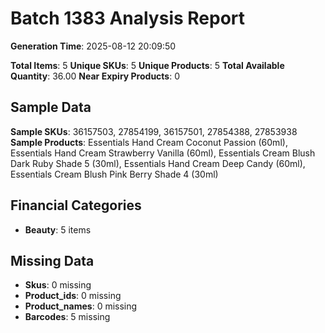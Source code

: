 # Batch 1383 Analysis Report

**Generation Time**: 2025-08-12 20:09:50

**Total Items**: 5
**Unique SKUs**: 5
**Unique Products**: 5
**Total Available Quantity**: 36.00
**Near Expiry Products**: 0

## Sample Data
**Sample SKUs**: 36157503, 27854199, 36157501, 27854388, 27853938
**Sample Products**: Essentials Hand Cream Coconut Passion (60ml), Essentials Hand Cream Strawberry Vanilla (60ml), Essentials Cream Blush Dark Ruby Shade 5 (30ml), Essentials Hand Cream Deep Candy (60ml), Essentials Cream Blush Pink Berry Shade 4 (30ml)

## Financial Categories
- **Beauty**: 5 items

## Missing Data
- **Skus**: 0 missing
- **Product_ids**: 0 missing
- **Product_names**: 0 missing
- **Barcodes**: 5 missing

